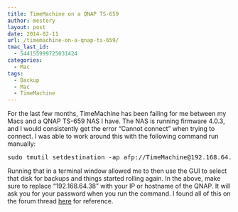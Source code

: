 ```yaml
---
title: TimeMachine on a QNAP TS-659
author: mestery
layout: post
date: 2014-02-11
url: /timemachine-on-a-qnap-ts-659/
tmac_last_id:
  - 544155999725031424
categories:
  - Mac
tags:
  - Backup
  - Mac
  - TimeMachine
---
```

For the last few months, TimeMachine has been failing for me between my Macs and a QNAP TS-659 NAS I have. The NAS is running firmware 4.0.3, and I would consistently get the error &#8220;Cannot connect&#8221; when trying to connect. I was able to work around this with the following command run manually:

<pre>sudo tmutil setdestination -ap afp://TimeMachine@192.168.64.38/TMBackup</pre>

Running that in a terminal window allowed me to then use the GUI to select that disk for backups and things started rolling again. In the above, make sure to replace &#8220;192.168.64.38&#8221; with your IP or hostname of the QNAP. It will ask you for your password when you run the command. I found all of this on the forum thread <a title="Forum Thread" href="http://forum.qnap.com/viewtopic.php?f=15&t=85065" target="_blank">here</a> for reference.